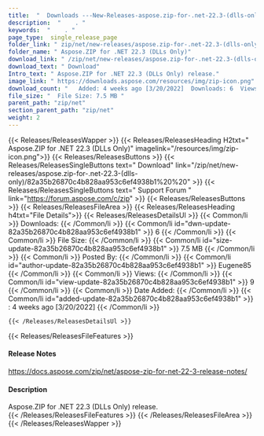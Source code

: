 ```yaml
---
title:  "  Downloads ---New-Releases-aspose.zip-for-.net-22.3-(dlls-only) . " 
description:  "    . " 
keywords:  "    . " 
page_type:  single_release_page
folder_link: " zip/net/new-releases/aspose.zip-for-.net-22.3-(dlls-only)/"
folder_name: " Aspose.ZIP for .NET 22.3 (DLLs Only)"
download_link: " /zip/net/new-releases/aspose.zip-for-.net-22.3-(dlls-only)/82a35b26870c4b828aa953c6ef4938b1"
download_text: " Download"
Intro_text: " Aspose.ZIP for .NET 22.3 (DLLs Only) release."
image_link: " https://downloads.aspose.com/resources/img/zip-icon.png"
download_count: "   Added: 4 weeks ago [3/20/2022]  Downloads: 6  Views: 8"
file_size: "  File Size: 7.5 MB "
parent_path: "zip/net"
section_parent_path: "zip/net"
weight: 2 
---
```


{{< Releases/ReleasesWapper >}}
  {{< Releases/ReleasesHeading H2txt=" Aspose.ZIP for .NET 22.3 (DLLs Only)" imagelink="/resources/img/zip-icon.png">}}
  {{< Releases/ReleasesButtons >}}
    {{< Releases/ReleasesSingleButtons text=" Download" link="/zip/net/new-releases/aspose.zip-for-.net-22.3-(dlls-only)/82a35b26870c4b828aa953c6ef4938b1%20%20" >}}
    {{< Releases/ReleasesSingleButtons text=" Support Forum " link="https://forum.aspose.com/c/zip" >}}
  {{< Releases/ReleasesButtons >}}
  {{< Releases/ReleasesFileArea >}}
    {{< Releases/ReleasesHeading h4txt="File Details">}}
    {{< Releases/ReleasesDetailsUl >}}
            {{< Common/li  >}} Downloads: {{< /Common/li >}} 
      {{< Common/li id="dwn-update-82a35b26870c4b828aa953c6ef4938b1" >}} 6 {{< /Common/li >}} 
      {{< Common/li  >}} File Size: {{< /Common/li >}} 
      {{< Common/li id="size-update-82a35b26870c4b828aa953c6ef4938b1" >}} 7.5 MB {{< /Common/li >}} 
      {{< Common/li  >}} Posted By: {{< /Common/li >}} 
      {{< Common/li id="author-update-82a35b26870c4b828aa953c6ef4938b1" >}} Eugene85 {{< /Common/li >}} 
      {{< Common/li  >}} Views: {{< /Common/li >}} 
      {{< Common/li id="view-update-82a35b26870c4b828aa953c6ef4938b1" >}} 9 {{< /Common/li >}} 
      {{< Common/li  >}} Date Added: {{< /Common/li >}} 
      {{< Common/li id="added-update-82a35b26870c4b828aa953c6ef4938b1" >}} : 4 weeks ago [3/20/2022] {{< /Common/li >}} 

    {{< /Releases/ReleasesDetailsUl >}}

  {{< Releases/ReleasesFileFeatures >}}
      <h4>Release Notes</h4><div><a href="https://docs.aspose.com/zip/net/aspose-zip-for-net-22-3-release-notes/">https://docs.aspose.com/zip/net/aspose-zip-for-net-22-3-release-notes/</a></div><h4>Description</h4><div class="HTMLDescription">Aspose.ZIP for .NET 22.3 (DLLs Only) release.</div>
  {{< /Releases/ReleasesFileFeatures >}}
 {{< /Releases/ReleasesFileArea >}}
{{< /Releases/ReleasesWapper >}}


